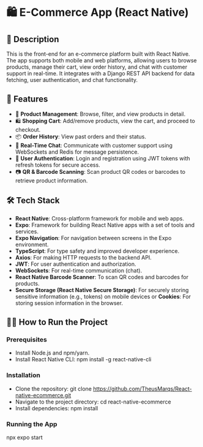 # 🛍️ E-Commerce App (React Native)

## 📖 Description

This is the front-end for an e-commerce platform built with React Native. The app supports both mobile and web platforms, allowing users to browse products, manage their cart, view order history, and chat with customer support in real-time. It integrates with a Django REST API backend for data fetching, user authentication, and chat functionality.

## 🚀 Features
- 🛒 **Product Management**: Browse, filter, and view products in detail.
- 🛍️ **Shopping Cart**: Add/remove products, view the cart, and proceed to checkout.
- 📦 **Order History**: View past orders and their status.
- 💬 **Real-Time Chat**: Communicate with customer support using WebSockets and Redis for message persistence.
- 🔐 **User Authentication**: Login and registration using JWT tokens with refresh tokens for secure access.
- 📷 **QR & Barcode Scanning**: Scan product QR codes or barcodes to retrieve product information.
  
## 🛠️ Tech Stack
- **React Native**: Cross-platform framework for mobile and web apps.  
- **Expo**: Framework for building React Native apps with a set of tools and services.  
- **Expo Navigation**: For navigation between screens in the Expo environment.  
- **TypeScript**: For type safety and improved developer experience.  
- **Axios**: For making HTTP requests to the backend API.  
- **JWT**: For user authentication and authorization.  
- **WebSockets**: For real-time communication (chat).  
- **React Native Barcode Scanner**: To scan QR codes and barcodes for products.
- **Secure Storage (React Native Secure Storage)**: For securely storing sensitive information (e.g., tokens) on mobile devices or **Cookies**: For storing session information in the browser.

## 🏃‍♂️ How to Run the Project

### Prerequisites
- Install Node.js and npm/yarn.
- Install React Native CLI: npm install -g react-native-cli

### Installation
- Clone the repository: git clone https://github.com/TheusMarqs/React-native-ecommerce.git
- Navigate to the project directory: cd react-native-ecommerce
- Install dependencies: npm install
  
### Running the App
npx expo start

